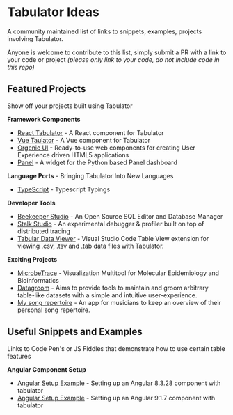 # Tabulator Ideas
A community maintained list of links to snippets, examples, projects involving Tabulator.

Anyone is welcome to contribute to this list, simply submit a PR with a link to your code or project *(please only link to your code, do not include code in this repo)*

## Featured Projects
Show off your projects built using Tabulator

**Framework Components**
  * [React Tabulator](https://github.com/ngduc/react-tabulator) - A React component for Tabulator
  * [Vue Taulator](https://vue-tabulator.netlify.app/) - A Vue component for Tabulator
  * [Orgenic UI](https://orgenic.org/) - Ready-to-use web components for creating User Experience driven HTML5 applications
  * [Panel](https://awesome-panel.readthedocs.io/en/latest/packages/awesome-panel-extensions/index.html#tabulator) - A widget for the Python based Panel dashboard
  
**Language Ports** - Bringing Tabulator Into New Languages
  * [TypeScript](https://github.com/Jojoshua/TypedTabulator) - Typescript Typings

**Developer Tools**
   * [Beekeeper Studio](https://www.beekeeperstudio.io/) - An Open Source SQL Editor and Database Manager 
   * [Stalk Studio](https://github.com/dgurkaynak/stalk-studio) - An experimental debugger & profiler built on top of distributed tracing
   * [Tabular Data Viewer](https://marketplace.visualstudio.com/items?itemName=RandomFractalsInc.tabular-data-viewer) - Visual Studio Code Table View extension for viewing .csv, .tsv and .tab data files with Tabulator.

**Exciting Projects**
  * [MicrobeTrace](https://microbetrace.cdc.gov/MicrobeTrace/) - Visualization Multitool for Molecular Epidemiology and Bioinformatics
  * [Datagroom](https://github.com/h-tendy/datagroom-gateway) - Aims to provide tools to maintain and groom arbitrary table-like datasets with a simple and intuitive user-experience.
  * [My song repertoire](https://github.com/ortwic/song-repo) - An app for musicians to keep an overview of their personal song repertoire.

## Useful Snippets and Examples

Links to Code Pen's or JS Fiddles that demonstrate how to use certain table features

**Angular Component Setup**
* [Angular Setup Example](https://github.com/Fr1edrick/AngularTabulator) - Setting up an Angular 8.3.28 component with tabulator
* [Angular Setup Example](https://github.com/David-Mawer/tabulator-angular-sample) - Setting up an Angular 9.1.7 component with tabulator

